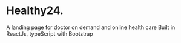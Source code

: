 # Healthy24.
A landing page for doctor on demand and online health care Built in ReactJs, typeScript with Bootstrap
